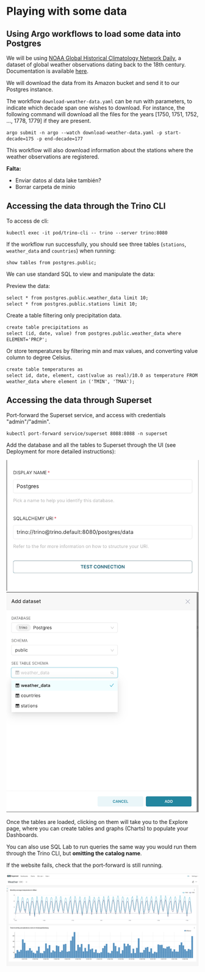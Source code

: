 # Playing with some data

## Using Argo workflows to load some data into Postgres

We will be using [NOAA Global Historical Climatology Network Daily](https://registry.opendata.aws/noaa-ghcn/), a dataset of global weather observations dating back to the 18th century. Documentation is available [here](https://github.com/awslabs/open-data-docs/tree/main/docs/noaa/noaa-ghcn).

We will download the data from its Amazon bucket and send it to our Postgres instance.

The workflow `download-weather-data.yaml` can be run with parameters, to indicate which decade span one wishes to download. For instance, the following command will download all the files for the years [1750, 1751, 1752, ..., 1778, 1779] if they are present.

```
argo submit -n argo --watch download-weather-data.yaml -p start-decade=175 -p end-decade=177
```

This workflow will also download information about the stations where the weather observations are registered.

**Falta:**
- Enviar datos al data lake también?
- Borrar carpeta de minio


## Accessing the data through the Trino CLI

To access de cli:

```
kubectl exec -it pod/trino-cli -- trino --server trino:8080
```

If the workflow run successfully, you should see three tables (`stations`, `weather_data` and `countries`) when running:

```
show tables from postgres.public;
```

We can use standard SQL to view and manipulate the data:

Preview the data:

```
select * from postgres.public.weather_data limit 10;
select * from postgres.public.stations limit 10;
```

Create a table filtering only precipitation data.

```
create table precipitations as 
select (id, date, value) from postgres.public.weather_data where ELEMENT='PRCP';
```

Or store temperatures by filtering min and max values, and converting value column to degree Celsius.
```
create table temperatures as
select id, date, element, cast(value as real)/10.0 as temperature FROM
weather_data where element in ('TMIN', 'TMAX');
```


## Accessing the data through Superset

Port-forward the Superset service, and access with credentials "admin"/"admin".

```
kubectl port-forward service/superset 8088:8088 -n superset
```

Add the database and all the tables to Superset through the UI (see Deployment for more detailed instructions):

![superset-postgres](img/superset-connect-to-postgres.png "postgres-connection-through-trino")
![add-datasets](img/superset-add-datasets.png "superset-add-datasets")


Once the tables are loaded, clicking on them will take you to the Explore page, where you can create tables and graphs (Charts) to populate your Dashboards.

You can also use SQL Lab to run queries the same way you would run them through the Trino CLI, but **omitting the catalog name**.

If the website fails, check that the port-forward is still running.


![example-dashboard](img/example-dashboard.png "superset-example-dashboard")






